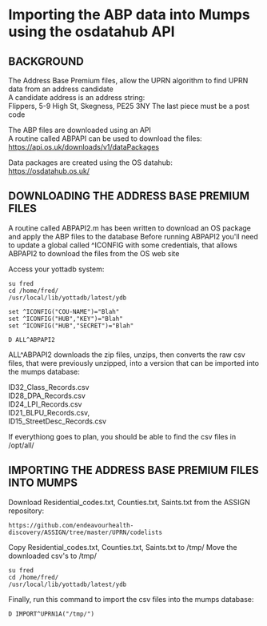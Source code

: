 # Importing the ABP data into Mumps using the osdatahub API

## BACKGROUND

The Address Base Premium files, allow the UPRN algorithm to find UPRN data from an address candidate  
A candidate address is an address string:  
Flippers, 5-9 High St, Skegness, PE25 3NY
The last piece must be a post code

The ABP files are downloaded using an API  
A routine called ABPAPI can be used to download the files:  
https://api.os.uk/downloads/v1/dataPackages

Data packages are created using the OS datahub:  
https://osdatahub.os.uk/

## DOWNLOADING THE ADDRESS BASE PREMIUM FILES

A routine called ABPAPI2.m has been written to download an OS package and apply the ABP files to the database
Before running ABPAPI2 you'll need to update a global called ^ICONFIG with some credentials, that allows ABPAPI2 to download the files from the OS web site

Access your yottadb system:
```
su fred
cd /home/fred/
/usr/local/lib/yottadb/latest/ydb
```

```
set ^ICONFIG("COU-NAME")="Blah"
set ^ICONFIG("HUB","KEY")="Blah"
set ^ICONFIG("HUB","SECRET")="Blah"

D ALL^ABPAPI2
```

ALL^ABPAPI2 downloads the zip files, unzips, then converts the raw csv files, that were previously unzipped, into a version that can be imported into the mumps database:  

ID32_Class_Records.csv  
ID28_DPA_Records.csv  
ID24_LPI_Records.csv  
ID21_BLPU_Records.csv,  
ID15_StreetDesc_Records.csv

If everythiong goes to plan, you should be able to find the csv files in /opt/all/

## IMPORTING THE ADDRESS BASE PREMIUM FILES INTO MUMPS

Download Residential_codes.txt, Counties.txt, Saints.txt from the ASSIGN repository:
``` 
https://github.com/endeavourhealth-discovery/ASSIGN/tree/master/UPRN/codelists
```
  
Copy Residential_codes.txt, Counties.txt, Saints.txt to /tmp/
Move the downloaded csv's to /tmp/ 

```
su fred
cd /home/fred/
/usr/local/lib/yottadb/latest/ydb
```

Finally, run this command to import the csv files into the mumps database:
```
D IMPORT^UPRN1A("/tmp/")
```